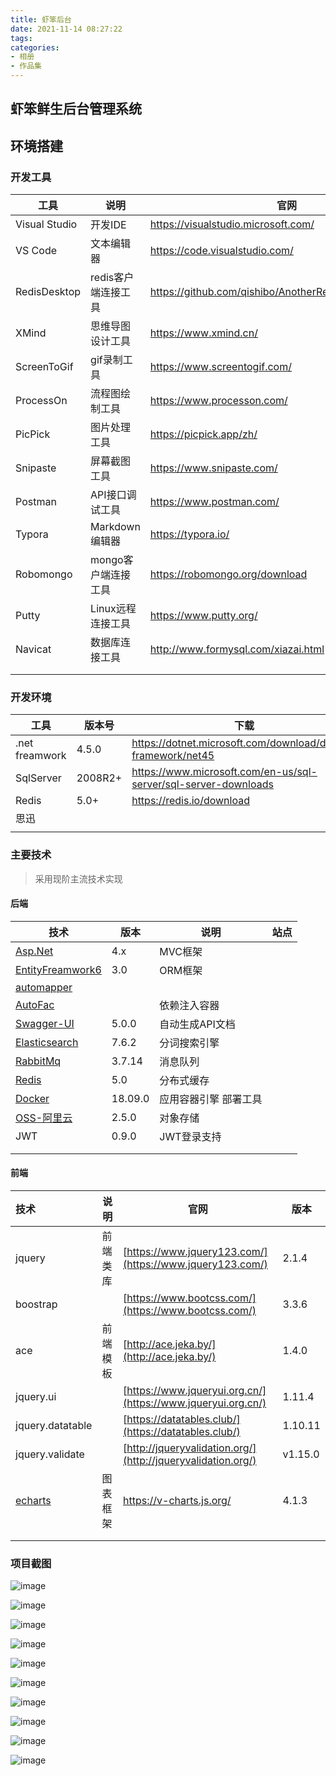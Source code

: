 ```yaml
---
title: 虾笨后台
date: 2021-11-14 08:27:22
tags:
categories:
- 相册
- 作品集
---
```


## 虾笨鲜生后台管理系统


## 环境搭建

### 开发工具

| 工具          | 说明                | 官网                                                  |
| ------------- | ------------------- | ----------------------------------------------------- |
| Visual Studio | 开发IDE             | https://visualstudio.microsoft.com/                   |
| VS Code       | 文本编辑器          | https://code.visualstudio.com/                        |
| RedisDesktop  | redis客户端连接工具 | https://github.com/qishibo/AnotherRedisDesktopManager |
| XMind         | 思维导图设计工具    | https://www.xmind.cn/                                 |
| ScreenToGif   | gif录制工具         | https://www.screentogif.com/                          |
| ProcessOn     | 流程图绘制工具      | https://www.processon.com/                            |
| PicPick       | 图片处理工具        | https://picpick.app/zh/                               |
| Snipaste      | 屏幕截图工具        | https://www.snipaste.com/                             |
| Postman       | API接口调试工具     | https://www.postman.com/                              |
| Typora        | Markdown编辑器      | https://typora.io/                                    |
| Robomongo     | mongo客户端连接工具 | https://robomongo.org/download                        |
| Putty         | Linux远程连接工具   | https://www.putty.org/                                |
| Navicat       | 数据库连接工具      | http://www.formysql.com/xiazai.html                   |
|               |                     |                                                       |
|               |                     |                                                       |

<!-- more -->

### 开发环境

| 工具           | 版本号  | 下载                                                         |
| -------------- | ------- | ------------------------------------------------------------ |
| .net freamwork | 4.5.0   | https://dotnet.microsoft.com/download/dotnet-framework/net45 |
| SqlServer      | 2008R2+ | https://www.microsoft.com/en-us/sql-server/sql-server-downloads |
| Redis          | 5.0+    | https://redis.io/download                                    |
| 思迅           |         |                                                              |
|                |         |                                                              |





### 主要技术

> 采用现阶主流技术实现

#### 后端

| 技术                                                         | 版本    | 说明                  | 站点 |
| ------------------------------------------------------------ | ------- | --------------------- | ---- |
| [Asp.Net](https://docs.microsoft.com/zh-cn/aspnet/overview)  | 4.x     | MVC框架               |      |
| [EntityFreamwork6](https://docs.microsoft.com/zh-cn/ef/ef6/) | 3.0     | ORM框架               |      |
| [automapper](http://automapper.org/)                         |         |                       |      |
| [AutoFac](https://autofac.org/)                              |         | 依赖注入容器          |      |
| [Swagger-UI](github.com/domaindrivendev/Swashbuckle.AspNetCore) | 5.0.0   | 自动生成API文档       |      |
| [Elasticsearch](https://www.elastic.co/)                     | 7.6.2   | 分词搜索引擎          |      |
| [RabbitMq](https://www.rabbitmq.com/)                        | 3.7.14  | 消息队列              |      |
| [Redis](https://github.com/redis/redis)                      | 5.0     | 分布式缓存            |      |
| [Docker](https://www.docker.com/)                            | 18.09.0 | 应用容器引擎 部署工具 |      |
| [OSS-阿里云](https://developer.qiniu.com/kodo/1277/product-introduction) | 2.5.0   | 对象存储              |      |
| JWT                                                          | 0.9.0   | JWT登录支持           |      |
|                                                              |         |                       |      |
|                                                              |         |                       |      |



#### 前端

| 技术                                                         | 说明     | 官网                                                         | 版本    |
| :----------------------------------------------------------- | -------- | ------------------------------------------------------------ | ------- |
| jquery                                                       | 前端类库 | [https://www.jquery123.com/](https://www.jquery123.com/)     | 2.1.4   |
| boostrap                                                     |          | [https://www.bootcss.com/](https://www.bootcss.com/)         | 3.3.6   |
| ace                                                          | 前端模板 | [http://ace.jeka.by/](http://ace.jeka.by/)                   | 1.4.0   |
| jquery.ui                                                    |          | [https://www.jqueryui.org.cn/](https://www.jqueryui.org.cn/) | 1.11.4  |
| jquery.datatable                                             |          | [https://datatables.club/](https://datatables.club/)         | 1.10.11 |
| jquery.validate                                              |          | [http://jqueryvalidation.org/](http://jqueryvalidation.org/) | v1.15.0 |
| [echarts ](https://echarts.apache.org/v4/examples/zh/editor.html?c=pie-legend) | 图表框架 | https://v-charts.js.org/                                     | 4.1.3   |
|                                                              |          |                                                              |         |
|                                                              |          |                                                              |         |








### 项目截图

![image](http://blogimg.hongjy.cn/2020-10-20%20(15).png)
<!-- more -->

![image](http://blogimg.hongjy.cn/2020-10-20%20(16).png)

![image](http://blogimg.hongjy.cn/2020-10-20%20(18).png)

![image](http://blogimg.hongjy.cn/2020-10-20%20(19).png)

![image](http://blogimg.hongjy.cn/2020-10-20%20(21).png)



![image](http://blogimg.hongjy.cn/2020-10-20%20(25).png)

![image](http://blogimg.hongjy.cn/2020-10-20%20(26).png)

![image](http://blogimg.hongjy.cn/2020-10-20%20(27).png)

![image](http://blogimg.hongjy.cn/2020-10-20%20(28).png)

![image](http://blogimg.hongjy.cn/2020-10-20%20(29).png)